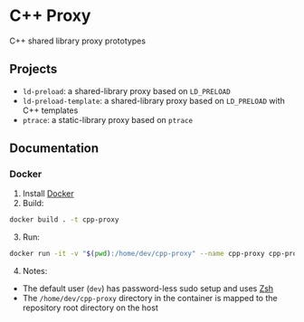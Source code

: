 # C++ Proxy
C++ shared library proxy prototypes

## Projects
* `ld-preload`: a shared-library proxy based on `LD_PRELOAD`
* `ld-preload-template`: a shared-library proxy based on `LD_PRELOAD` with C++ templates
* `ptrace`: a static-library proxy based on `ptrace`

## Documentation

### Docker
1. Install [Docker](https://docs.docker.com/get-docker/)
2. Build:
```bash
docker build . -t cpp-proxy
```
3. Run:
```bash
docker run -it -v "$(pwd):/home/dev/cpp-proxy" --name cpp-proxy cpp-proxy
```
4. Notes:
  * The default user (`dev`) has password-less sudo setup and uses [Zsh](https://www.zsh.org)
  * The `/home/dev/cpp-proxy` directory in the container is mapped to the repository root directory on the host